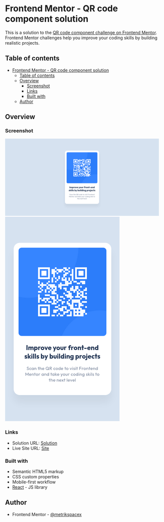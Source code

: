 # Frontend Mentor - QR code component solution

This is a solution to the [QR code component challenge on Frontend Mentor](https://www.frontendmentor.io/challenges/qr-code-component-iux_sIO_H). Frontend Mentor challenges help you improve your coding skills by building realistic projects.

## Table of contents

- [Frontend Mentor - QR code component solution](#frontend-mentor---qr-code-component-solution)
  - [Table of contents](#table-of-contents)
  - [Overview](#overview)
    - [Screenshot](#screenshot)
    - [Links](#links)
    - [Built with](#built-with)
  - [Author](#author)

## Overview

### Screenshot

![desktop](./.screenshots/desktop.png)
![mobile](./.screenshots/mobile.png)

### Links

- Solution URL: [Solution](https://github.com/metrikspacex-resume/qr-code-component)
- Live Site URL: [Site](https://metrikspacex.github.io/qr-code-component)

### Built with

- Semantic HTML5 markup
- CSS custom properties
- Mobile-first workflow
- [React](https://reactjs.org/) - JS library

## Author

- Frontend Mentor - [@metrikspacex](https://www.frontendmentor.io/profile/metrikspacex)
